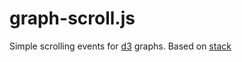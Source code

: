 # graph-scroll.js

Simple scrolling events for [d3](https://github.com/mbostock/d3) graphs. Based on [stack](https://github.com/mbostock/stack.git)





